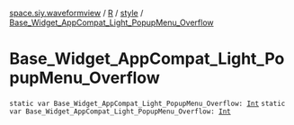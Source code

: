 [space.siy.waveformview](../../index.md) / [R](../index.md) / [style](index.md) / [Base_Widget_AppCompat_Light_PopupMenu_Overflow](./-base_-widget_-app-compat_-light_-popup-menu_-overflow.md)

# Base_Widget_AppCompat_Light_PopupMenu_Overflow

`static var Base_Widget_AppCompat_Light_PopupMenu_Overflow: `[`Int`](https://kotlinlang.org/api/latest/jvm/stdlib/kotlin/-int/index.html)
`static var Base_Widget_AppCompat_Light_PopupMenu_Overflow: `[`Int`](https://kotlinlang.org/api/latest/jvm/stdlib/kotlin/-int/index.html)